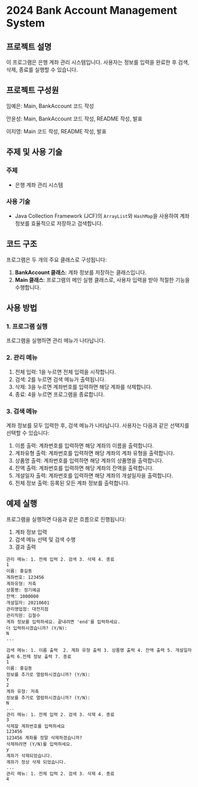 # 2024 Bank Account Management System

## 프로젝트 설명

이 프로그램은 은행 계좌 관리 시스템입니다. 사용자는 정보를 입력을 완료한 후 검색, 삭제, 종료를 실행할 수 있습니다. 

## 프로젝트 구성원

임예은: Main, BankAccount 코드 작성

안윤성: Main, BankAccount 코드 작성, README 작성, 발표

이지영: Main 코드 작성, README 작성, 발표

## 주제 및 사용 기술

### 주제
- 은행 계좌 관리 시스템

### 사용 기술
- Java Collection Framework (JCF)의 `ArrayList`와 `HashMap`을 사용하여 계좌 정보를 효율적으로 저장하고 검색합니다.


## 코드 구조
프로그램은 두 개의 주요 클래스로 구성됩니다: 
1. **BankAccount 클래스**: 계좌 정보를 저장하는 클래스입니다. 
2. **Main 클래스**: 프로그램의 메인 실행 클래스로, 사용자 입력을 받아 적절한 기능을 수행합니다.

## 사용 방법


### 1. 프로그램 실행
프로그램을 실행하면 관리 메뉴가 나타납니다.




### 2. 관리 메뉴
1. 전체 입력: 1을 누르면 전체 입력을 시작합니다.
2. 검색: 2를 누르면 검색 메뉴가 출력됩니다.
3. 삭제: 3을 누르면 계좌번호를 입력하면 해당 계좌를 삭제합니다.
4. 종료: 4을 누르면 프로그램을 종료합니다.

### 3. 검색 메뉴
계좌 정보를 모두 입력한 후, 검색 메뉴가 나타납니다. 사용자는 다음과 같은 선택지를 선택할 수 있습니다:
1. 이름 출력: 계좌번호를 입력하면 해당 계좌의 이름을 출력합니다.  
2. 계좌유형 출력: 계좌번호를 입력하면 해당 계좌의 계좌 유형을 출력합니다.
3. 상품명 출력: 계좌번호를 입력하면 해당 계좌의 상품명을 출력합니다.
4. 잔액 출력: 계좌번호를 입력하면 해당 계좌의 잔액을 출력합니다.
5. 개설일자 출력: 계좌번호를 입력하면 해당 계좌의 개설일자을 출력합니다.
6. 전체 정보 출력: 등록된 모든 계좌 정보를 출력합니다.

## 예제 실행
프로그램을 실행하면 다음과 같은 흐름으로 진행됩니다:

1. 계좌 정보 입력
2. 검색 메뉴 선택 및 검색 수행
3. 결과 출력

```plaintext
관리 메뉴: 1. 전체 입력 2. 검색 3. 삭제 4. 종료
1
이름: 홍길동
계좌번호: 123456
계좌유형: 저축
상품명: 정기예금
잔액: 1000000
개설일자: 20210601
관리영업점: 대전지점
관리직원: 김철수
계좌 정보를 입력하세요. 끝내려면 'end'를 입력하세요.
더 입력하시겠습니까? (Y/N):
N
...

검색 메뉴: 1. 이름 출력  2. 계좌 유형 출력 3. 상품명 출력 4. 잔액 출력 5. 개설일자 출력 6.전체 정보 출력 7. 종료
1
이름: 홍길동
정보를 추가로 열람하시겠습니까? (Y/N):
Y
2
계좌 유형: 저축
정보를 추가로 열람하시겠습니까? (Y/N):
N
...
관리 메뉴: 1. 전체 입력 2. 검색 3. 삭제 4. 종료
3
삭제할 계좌번호를 입력하세요
123456
123456 계좌를 정말 삭제하겠습니까?
삭제하려면 (Y/N)를 입력하세요.
y
계좌가 삭제되었습니다.
계좌가 정상 삭제 되었습니다.
...
관리 메뉴: 1. 전체 입력 2. 검색 3. 삭제 4. 종료
4
